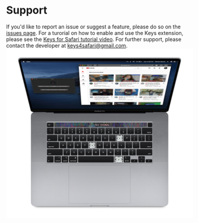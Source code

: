 # Support
If you'd like to report an issue or suggest a feature, please do so on the [issues page](https://github.com/patrickshox/Keys/issues). For a turorial on how to enable and use the Keys extension, please see the [Keys for Safari tutorial video](https://youtu.be/CQD_Lh503hI). For further support, please contact the developer at keys4safari@gmail.com.
![Broken Keyboard](Resources/BrokenKeyboard.png)
